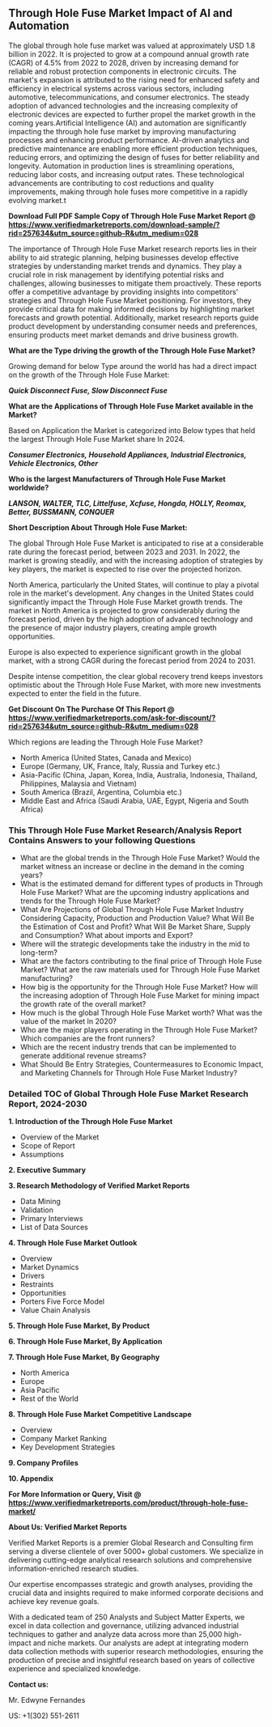 <h2>Through Hole Fuse Market Impact of AI and Automation</h2>The global through hole fuse market was valued at approximately USD 1.8 billion in 2022. It is projected to grow at a compound annual growth rate (CAGR) of 4.5% from 2022 to 2028, driven by increasing demand for reliable and robust protection components in electronic circuits. The market's expansion is attributed to the rising need for enhanced safety and efficiency in electrical systems across various sectors, including automotive, telecommunications, and consumer electronics. The steady adoption of advanced technologies and the increasing complexity of electronic devices are expected to further propel the market growth in the coming years.Artificial Intelligence (AI) and automation are significantly impacting the through hole fuse market by improving manufacturing processes and enhancing product performance. AI-driven analytics and predictive maintenance are enabling more efficient production techniques, reducing errors, and optimizing the design of fuses for better reliability and longevity. Automation in production lines is streamlining operations, reducing labor costs, and increasing output rates. These technological advancements are contributing to cost reductions and quality improvements, making through hole fuses more competitive in a rapidly evolving market.t</p><p id="" class=""><strong>Download Full PDF Sample Copy of Through Hole Fuse Market Report @ <a href="https://www.verifiedmarketreports.com/download-sample/?rid=257634&utm_source=github-R&utm_medium=028" target="_blank">https://www.verifiedmarketreports.com/download-sample/?rid=257634&utm_source=github-R&utm_medium=028</a></strong></p><p>The importance of&nbsp;Through Hole Fuse Market research reports lies in their ability to aid strategic planning, helping businesses develop effective strategies by understanding market trends and dynamics. They play a crucial role in risk management by identifying potential risks and challenges, allowing businesses to mitigate them proactively. These reports offer a competitive advantage by providing insights into competitors' strategies and Through Hole Fuse Market positioning. For investors, they provide critical data for making informed decisions by highlighting market forecasts and growth potential. Additionally, market research reports guide product development by understanding consumer needs and preferences, ensuring products meet market demands and drive business growth.</p><p><strong>What are the&nbsp;Type driving the growth of the Through Hole Fuse Market?</strong></p><p id="" class="">Growing demand for below Type around the world has had a direct impact on the growth of the Through Hole Fuse Market:</p><em><strong>Quick Disconnect Fuse, Slow Disconnect Fuse</strong></em></p><strong>What are the&nbsp;Applications&nbsp;of Through Hole Fuse Market available in the Market?</strong></p><p id="" class="">Based on Application the Market is categorized into Below types that held the largest Through Hole Fuse Market share In 2024.</p><em><strong>Consumer Electronics, Household Appliances, Industrial Electronics, Vehicle Electronics, Other</strong></em></p><strong>Who is the largest Manufacturers of Through Hole Fuse Market worldwide?</strong></p><p><em><strong>LANSON, WALTER, TLC, Littelfuse, Xcfuse, Hongda, HOLLY, Reomax, Better, BUSSMANN, CONQUER</strong></em></p><p id="" class=""><strong>Short Description About Through Hole Fuse Market:</strong></p><p>The global Through Hole Fuse Market is anticipated to rise at a considerable rate during the forecast period, between 2023 and 2031. In 2022, the market is growing steadily, and with the increasing adoption of strategies by key players, the market is expected to rise over the projected horizon.</p><p>North America, particularly the United States, will continue to play a pivotal role in the market's development. Any changes in the United States could significantly impact the Through Hole Fuse Market growth trends. The market in North America is projected to grow considerably during the forecast period, driven by the high adoption of advanced technology and the presence of major industry players, creating ample growth opportunities.</p><p>Europe is also expected to experience significant growth in the global market, with a strong CAGR during the forecast period from 2024 to 2031.</p><p>Despite intense competition, the clear global recovery trend keeps investors optimistic about the Through Hole Fuse Market, with more new investments expected to enter the field in the future.</p><p id="" class=""><strong>Get Discount On The Purchase Of This Report @ <a href="https://www.verifiedmarketreports.com/ask-for-discount/?rid=257634&utm_source=github-R&utm_medium=028" target="_blank">https://www.verifiedmarketreports.com/ask-for-discount/?rid=257634&utm_source=github-R&utm_medium=028</a></strong></p>Which regions are leading the Through Hole Fuse Market?</p><ul><li>North America (United States, Canada and Mexico)</li><li>Europe (Germany, UK, France, Italy, Russia and Turkey etc.)</li><li>Asia-Pacific (China, Japan, Korea, India, Australia, Indonesia, Thailand, Philippines, Malaysia and Vietnam)</li><li>South America (Brazil, Argentina, Columbia etc.)</li><li>Middle East and Africa (Saudi Arabia, UAE, Egypt, Nigeria and South Africa)</li></ul><h3 id="" class="">This Through Hole Fuse Market Research/Analysis Report Contains Answers to your following Questions</h3><ul><li>What are the global trends in the Through Hole Fuse Market? Would the market witness an increase or decline in the demand in the coming years?</li><li>What is the estimated demand for different types of products in Through Hole Fuse Market? What are the upcoming industry applications and trends for the Through Hole Fuse Market?</li><li>What Are Projections of Global Through Hole Fuse Market Industry Considering Capacity, Production and Production Value? What Will Be the Estimation of Cost and Profit? What Will Be Market Share, Supply and Consumption? What about imports and Export?</li><li>Where will the strategic developments take the industry in the mid to long-term?</li><li>What are the factors contributing to the final price of Through Hole Fuse Market? What are the raw materials used for Through Hole Fuse Market manufacturing?</li><li>How big is the opportunity for the Through Hole Fuse Market? How will the increasing adoption of Through Hole Fuse Market for mining impact the growth rate of the overall market?</li><li>How much is the global Through Hole Fuse Market worth? What was the value of the market In 2020?</li><li>Who are the major players operating in the Through Hole Fuse Market? Which companies are the front runners?</li><li>Which are the recent industry trends that can be implemented to generate additional revenue streams?</li><li>What Should Be Entry Strategies, Countermeasures to Economic Impact, and Marketing Channels for Through Hole Fuse Market Industry?</li></ul><h3 id="" class="">Detailed TOC of Global Through Hole Fuse Market Research Report, 2024-2030</h3><p id="" class=""><strong>1. Introduction of the Through Hole Fuse Market</strong></p><ul><li>Overview of the Market</li><li>Scope of Report</li><li>Assumptions</li></ul><p id="" class=""><strong>2. Executive Summary</strong></p><p id="" class=""><strong>3. Research Methodology of Verified Market Reports</strong></p><ul><li>Data Mining</li><li>Validation</li><li>Primary Interviews</li><li>List of Data Sources</li></ul><p id="" class=""><strong>4. Through Hole Fuse Market Outlook</strong></p><ul><li>Overview</li><li>Market Dynamics</li><li>Drivers</li><li>Restraints</li><li>Opportunities</li><li>Porters Five Force Model</li><li>Value Chain Analysis</li></ul><p id="" class=""><strong>5. Through Hole Fuse Market, By Product</strong></p><p id="" class=""><strong>6. Through Hole Fuse Market, By Application</strong></p><p id="" class=""><strong>7. Through Hole Fuse Market, By Geography</strong></p><ul><li>North America</li><li>Europe</li><li>Asia Pacific</li><li>Rest of the World</li></ul><p id="" class=""><strong>8. Through Hole Fuse Market Competitive Landscape</strong></p><ul><li>Overview</li><li>Company Market Ranking</li><li>Key Development Strategies</li></ul><p id="" class=""><strong>9. Company Profiles</strong></p><p id="" class=""><strong>10. Appendix</strong></p><p id="" class=""><strong>For More Information or Query, Visit @ <a href="https://www.verifiedmarketreports.com/product/through-hole-fuse-market/" target="_blank">https://www.verifiedmarketreports.com/product/through-hole-fuse-market/</a></strong></p><p id="" class=""><strong>About Us: Verified Market Reports</strong></p><p id="" class="">Verified Market Reports is a premier Global Research and Consulting firm serving a diverse clientele of over 5000+ global customers. We specialize in delivering cutting-edge analytical research solutions and comprehensive information-enriched research studies.</p><p id="" class="">Our expertise encompasses strategic and growth analyses, providing the crucial data and insights required to make informed corporate decisions and achieve key revenue goals.</p><p id="" class="">With a dedicated team of 250 Analysts and Subject Matter Experts, we excel in data collection and governance, utilizing advanced industrial techniques to gather and analyze data across more than 25,000 high-impact and niche markets. Our analysts are adept at integrating modern data collection methods with superior research methodologies, ensuring the production of precise and insightful research based on years of collective experience and specialized knowledge.</p><p id="" class=""><strong>Contact us:</strong></p><p id="" class="">Mr. Edwyne Fernandes</p><p id="" class="">US: +1(302) 551-2611</p>